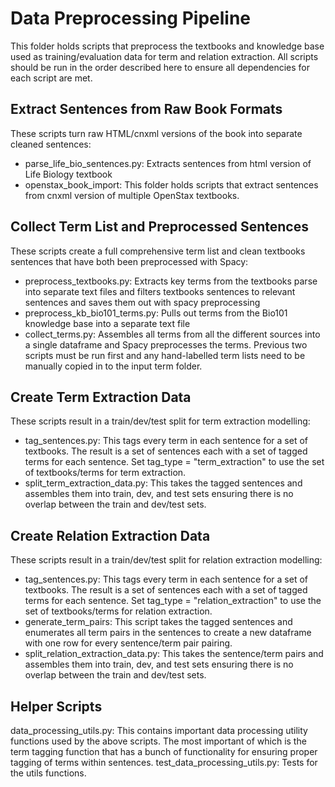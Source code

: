 # Data Preprocessing Pipeline

This folder holds scripts that preprocess the textbooks and knowledge base used as training/evaluation
data for term and relation extraction. All scripts should be run in the order described here to 
ensure all dependencies for each script are met.

## Extract Sentences from Raw Book Formats

These scripts turn raw HTML/cnxml versions of the book into separate cleaned sentences:
  - parse_life_bio_sentences.py: Extracts sentences from html version of Life Biology textbook
  - openstax_book_import: This folder holds scripts that extract sentences from cnxml version of
    multiple OpenStax textbooks.

## Collect Term List and Preprocessed Sentences

These scripts create a full comprehensive term list and clean textbooks sentences that
have both been preprocessed with Spacy:
  - preprocess_textbooks.py: Extracts key terms from the textbooks parse into separate text files
    and filters textbooks sentences to relevant sentences and saves them out with spacy preprocessing
  - preprocess_kb_bio101_terms.py: Pulls out terms from the Bio101 knowledge base into a separate text file
  - collect_terms.py: Assembles all terms from all the different sources into a single dataframe and
    Spacy preprocesses the terms. Previous two scripts must be run first and any hand-labelled term lists
    need to be manually copied in to the input term folder.

## Create Term Extraction Data

These scripts result in a train/dev/test split for term extraction modelling:
  - tag_sentences.py: This tags every term in each sentence for a set of textbooks. The result is
    a set of sentences each with a set of tagged terms for each sentence. Set tag_type = 
    "term_extraction" to use the set of textbooks/terms for term extraction.
  - split_term_extraction_data.py: This takes the tagged sentences and assembles them into 
    train, dev, and test sets ensuring there is no overlap between the train and dev/test sets.

## Create Relation Extraction Data

These scripts result in a train/dev/test split for relation extraction modelling:
  - tag_sentences.py: This tags every term in each sentence for a set of textbooks. The result is
    a set of sentences each with a set of tagged terms for each sentence. Set tag_type = 
    "relation_extraction" to use the set of textbooks/terms for relation extraction.
  - generate_term_pairs: This script takes the tagged sentences and enumerates all term pairs
    in the sentences to create a new dataframe with one row for every sentence/term pair pairing.
  - split_relation_extraction_data.py: This takes the sentence/term pairs and assembles them into 
    train, dev, and test sets ensuring there is no overlap between the train and dev/test sets.

## Helper Scripts

data_processing_utils.py: This contains important data processing utility functions used by the above
scripts. The most important of which is the term tagging function that has a bunch of functionality
for ensuring proper tagging of terms within sentences.
test_data_processing_utils.py: Tests for the utils functions.